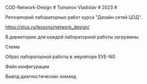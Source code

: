 COD-Network-Design # Tumanov Vladislav # 2023 # 

Репозиторий лабораторных работ курса "Дизайн сетей ЦОД". 

https://otus.ru/lessons/network_design/

В директорию для каждой лабораторной работы загружены:

Схема 

Образ лабораторной работы в эмуляторе EVE-NG

Файл конфигурации

Вывод диагностических команд
